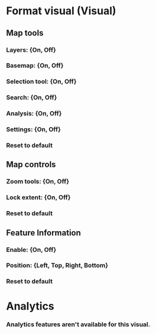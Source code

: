 # Format visual (Visual)

## Map tools 

### Layers: {On, Off}


### Basemap: {On, Off}


### Selection tool: {On, Off}


### Search: {On, Off}


### Analysis: {On, Off}


### Settings: {On, Off}


### Reset to default



## Map controls

### Zoom tools: {On, Off}


### Lock extent: {On, Off}


### Reset to default



## Feature Information

### Enable: {On, Off}


### Position: {Left, Top, Right, Bottom}


### Reset to default





# Analytics

### Analytics features aren't available for this visual.